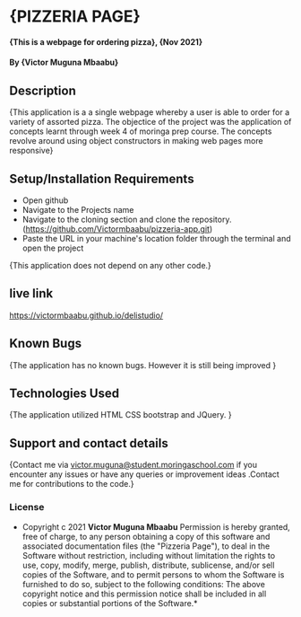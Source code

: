 # {PIZZERIA PAGE}
#### {This is a webpage for ordering pizza}, {Nov 2021}
#### By **{Victor Muguna Mbaabu}**
## Description
{This application is a a single webpage whereby a user is able to order for a variety of assorted pizza. The objectice of the project was the application of concepts learnt through week 4 of moringa prep course. The concepts revolve around using object constructors in making web pages more responsive}
## Setup/Installation Requirements
* Open github 
* Navigate to the Projects name 
* Navigate to the cloning section and clone the repository.(https://github.com/Victormbaabu/pizzeria-app.git)
* Paste the URL in your machine's location folder through the terminal and open the project


{This application does not depend on any other code.}
## live link
https://victormbaabu.github.io/delistudio/

## Known Bugs
{The application has no known bugs. However it is still being improved }
## Technologies Used
{The application utilized HTML CSS bootstrap and JQuery. }
## Support and contact details
{Contact me via victor.muguna@student.moringaschool.com if you encounter any issues or have any queries or improvement ideas .Contact me for contributions to the code.}
### License
* Copyright c 2021 **Victor Muguna Mbaabu**
Permission is hereby granted, free of charge, to any person obtaining a copy of this software and associated documentation files (the "Pizzeria Page"), to deal in the Software without restriction, including without limitation the rights to use, copy, modify, merge, publish, distribute, sublicense, and/or sell copies of the Software, and to permit persons to whom the Software is furnished to do so, subject to the following conditions:
The above copyright notice and this permission notice shall be included in all copies or substantial portions of the Software.*